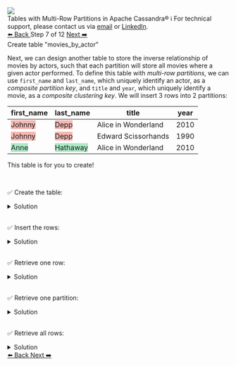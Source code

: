 <!-- TOP -->
<div class="top">
  <img class="scenario-academy-logo" src="https://datastax-academy.github.io/katapod-shared-assets/images/ds-academy-2023.svg" />
  <div class="scenario-title-section">
    <span class="scenario-title">Tables with Multi-Row Partitions in Apache Cassandra®</span>
    <span class="scenario-subtitle">ℹ️ For technical support, please contact us via <a href="mailto:aleksandr.volochnev@datastax.com">email</a> or <a href="https://dtsx.io/aleks">LinkedIn</a>.</span>
  </div>
</div>

<!-- NAVIGATION -->
<div id="navigation-top" class="navigation-top">
 <a href='command:katapod.loadPage?[{"step":"step6-astra"}]'
   class="btn btn-dark navigation-top-left">⬅️ Back
 </a>
<span class="step-count"> Step 7 of 12</span>
 <a href='command:katapod.loadPage?[{"step":"step8-astra"}]'
    class="btn btn-dark navigation-top-right">Next ➡️
  </a>
</div>

<!-- CONTENT -->

<div class="step-title">Create table "movies_by_actor"</div>

Next, we can design another table to store the inverse relationship of movies by actors, 
such that each partition will store all movies where a given actor performed. To define 
this table with *multi-row partitions*, we can use `first_name` and `last_name`, which uniquely identify an actor,
as a *composite partition key*, and `title` and `year`, which uniquely identify a movie, as a *composite clustering key*.
We will insert 3 rows into 2 partitions:

| first_name | last_name | title               | year |
|------------|-----------|---------------------|------|
|     <span style="background-color:#F5B7B1">Johnny</span> |  <span style="background-color:#F5B7B1">    Depp</span> | Alice in Wonderland | 2010 |
|     <span style="background-color:#F5B7B1">Johnny</span> |  <span style="background-color:#F5B7B1">    Depp</span> | Edward Scissorhands | 1990 |
|     <span style="background-color:#ABEBC6">  Anne</span> |  <span style="background-color:#ABEBC6">Hathaway</span> | Alice in Wonderland | 2010 |

This table is for you to create!

<br/>

✅ Create the table:
<details>
  <summary>Solution</summary>

```
CREATE TABLE IF NOT EXISTS movies_by_actor (
  first_name TEXT,
  last_name TEXT,
  title TEXT,
  year INT,  
  PRIMARY KEY ((first_name, last_name), title, year)
);
```

</details>

<br/>

✅ Insert the rows:
<details>
  <summary>Solution</summary>

```
INSERT INTO movies_by_actor (first_name, last_name, title, year)  
VALUES ('Johnny', 'Depp', 'Alice in Wonderland', 2010);
INSERT INTO movies_by_actor (first_name, last_name, title, year)   
VALUES ('Johnny', 'Depp', 'Edward Scissorhands', 1990);
INSERT INTO movies_by_actor (first_name, last_name, title, year)
VALUES ('Anne', 'Hathaway', 'Alice in Wonderland', 2010);
```

</details>

<br/>

✅ Retrieve one row:
<details>
  <summary>Solution</summary>

```
SELECT * FROM movies_by_actor
WHERE first_name = 'Johnny'
  AND last_name = 'Depp'
  AND title = 'Alice in Wonderland'
  AND year = 2010;
```

</details>

<br/>

✅ Retrieve one partition:
<details>
  <summary>Solution</summary>

```
SELECT * FROM movies_by_actor
WHERE first_name = 'Johnny'
  AND last_name = 'Depp';
```

</details>

<br/>

✅ Retrieve all rows:
<details>
  <summary>Solution</summary>

```
SELECT * FROM movies_by_actor;
```

</details>

<!-- NAVIGATION -->
<div id="navigation-bottom" class="navigation-bottom">
 <a href='command:katapod.loadPage?[{"step":"step6-astra"}]'
   class="btn btn-dark navigation-bottom-left">⬅️ Back
 </a>
 <a href='command:katapod.loadPage?[{"step":"step8-astra"}]'
    class="btn btn-dark navigation-bottom-right">Next ➡️
  </a>
</div>

